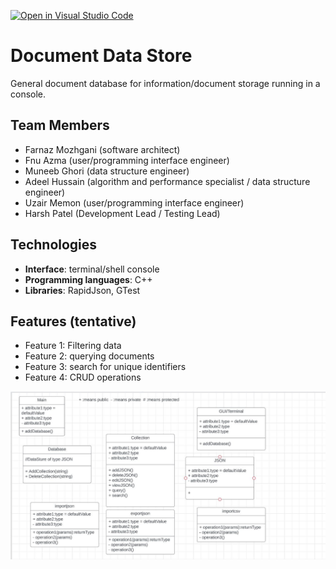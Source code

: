 [![Open in Visual Studio Code](https://classroom.github.com/assets/open-in-vscode-718a45dd9cf7e7f842a935f5ebbe5719a5e09af4491e668f4dbf3b35d5cca122.svg)](https://classroom.github.com/online_ide?assignment_repo_id=10836323&assignment_repo_type=AssignmentRepo)

# Document Data Store

General document database for information/document storage running in a console.

## Team Members
- Farnaz Mozhgani (software architect)
- Fnu Azma (user/programming interface engineer)
- Muneeb Ghori (data structure engineer)
- Adeel Hussain (algorithm and performance specialist / data structure engineer)
- Uzair Memon (user/programming interface engineer)
- Harsh Patel (Development Lead / Testing Lead)

## Technologies
- **Interface**: terminal/shell console
- **Programming languages**: C++
- **Libraries**: RapidJson, GTest

## Features (tentative)
- Feature 1: Filtering data
- Feature 2: querying documents
- Feature 3: search for unique identifiers 
- Feature 4: CRUD operations

![Alt text](UML.JPG)
